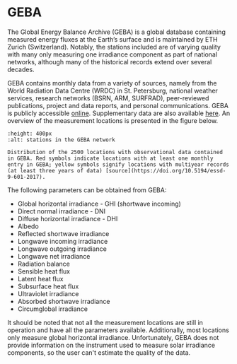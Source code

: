 # GEBA

The Global Energy Balance Archive (GEBA) is a global database containing measured energy fluxes at the Earth’s surface and is maintained by ETH Zurich (Switzerland). Notably, the stations included are of varying quality with many only measuring one irradiance component as part of national networks, although many of the historical records extend over several decades.

GEBA contains monthly data from a variety of sources, namely from the World Radiation Data Centre (WRDC) in St. Petersburg, national weather services, research networks (BSRN, ARM, SURFRAD), peer-reviewed publications, project and data reports, and personal communications. GEBA is publicly accessible [online](http://www.geba.ethz.ch). Supplementary data are also available [here](https://doi.org/10.1594/PANGAEA.873078). An overview of the measurement locations is presented in the figure below.

```{figure} /graphics/geba.png
:height: 400px
:alt: stations in the GEBA network

Distribution of the 2500 locations with observational data contained in GEBA. Red symbols indicate locations with at least one monthly entry in GEBA; yellow symbols signify locations with multiyear records (at least three years of data) [source](https://doi.org/10.5194/essd-9-601-2017).
```

The following parameters can be obtained from GEBA:

* Global horizontal irradiance - GHI (shortwave incoming)
* Direct normal irradiance - DNI
* Diffuse horizontal irradiance - DHI
* Albedo
* Reflected shortwave irradiance
* Longwave incoming irradiance
* Longwave outgoing irradiance
* Longwave net irradiance
* Radiation balance
* Sensible heat flux
* Latent heat flux
* Subsurface heat flux
* Ultraviolet irradiance
* Absorbed shortwave irradiance
* Circumglobal irradiance

It should be noted that not all the measurement locations are still in operation and have all the parameters available. Additionally, most locations only measure global horizontal irradiance. Unfortunately, GEBA does not provide information on the instrument used to measure solar irradiance components, so the user can't estimate the quality of the data.
